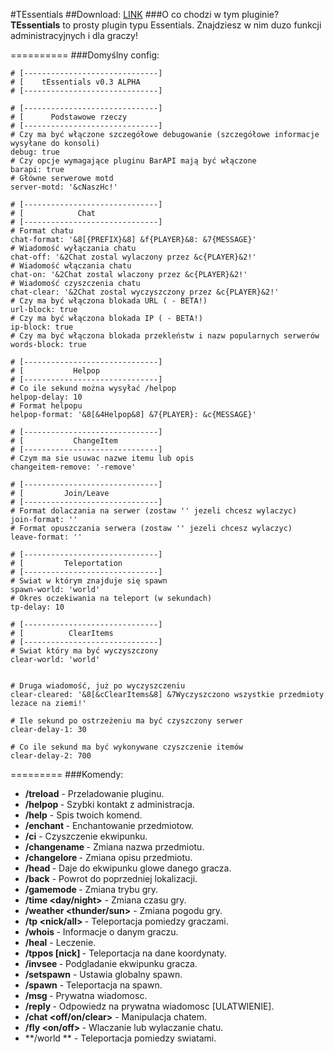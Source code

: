 #TEssentials
##Download: <a href="http://speedy.sh/nG7My/TEssentials.jar">LINK</a>
###O co chodzi w tym pluginie?
**TEssentials** to prosty plugin typu Essentials. Znajdziesz w nim duzo funkcji administracyjnych i dla graczy!

==========
###Domyślny config:

```
# [------------------------------]
# [    tEssentials v0.3 ALPHA
# [------------------------------]

# [------------------------------]
# [      Podstawowe rzeczy 
# [------------------------------]
# Czy ma być włączone szczegółowe debugowanie (szczegółowe informacje wysyłane do konsoli)
debug: true
# Czy opcje wymagające pluginu BarAPI mają być włączone
barapi: true
# Główne serwerowe motd
server-motd: '&cNaszHc!'
 
# [------------------------------]
# [            Chat 
# [------------------------------]
# Format chatu
chat-format: '&8[{PREFIX}&8] &f{PLAYER}&8: &7{MESSAGE}'
# Wiadomość wyłączania chatu
chat-off: '&2Chat zostal wylaczony przez &c{PLAYER}&2!'
# Wiadomość włączania chatu
chat-on: '&2Chat zostal wlaczony przez &c{PLAYER}&2!'
# Wiadomość czyszczenia chatu
chat-clear: '&2Chat zostal wyczyszczony przez &c{PLAYER}&2!'
# Czy ma być włączona blokada URL ( - BETA!)
url-block: true
# Czy ma być włączona blokada IP ( - BETA!)
ip-block: true
# Czy ma być włączona blokada przekleństw i nazw popularnych serwerów 
words-block: true

# [------------------------------]
# [           Helpop
# [------------------------------]
# Co ile sekund można wysyłać /helpop 
helpop-delay: 10
# Format helpopu
helpop-format: '&8[&4Helpop&8] &7{PLAYER}: &c{MESSAGE}'

# [------------------------------]
# [           ChangeItem
# [------------------------------]
# Czym ma sie usuwac nazwe itemu lub opis
changeitem-remove: '-remove'

# [------------------------------]
# [         Join/Leave
# [------------------------------]
# Format dolaczania na serwer (zostaw '' jezeli chcesz wylaczyc)
join-format: ''
# Format opuszczania serwera (zostaw '' jezeli chcesz wylaczyc)
leave-format: ''

# [------------------------------]
# [         Teleportation
# [------------------------------]
# Swiat w którym znajduje się spawn
spawn-world: 'world'
# Okres oczekiwania na teleport (w sekundach)
tp-delay: 10
  
# [------------------------------]
# [          ClearItems
# [------------------------------]
# Swiat który ma być wyczyszczony
clear-world: 'world'


# Druga wiadomość, już po wyczyszczeniu
clear-cleared: '&8[&cClearItems&8] &7Wyczyszczono wszystkie przedmioty lezace na ziemi!'

# Ile sekund po ostrzeżeniu ma być czyszczony serwer
clear-delay-1: 30

# Co ile sekund ma być wykonywane czyszczenie itemów
clear-delay-2: 700
```

=========
###Komendy:
- **/treload** - Przeladowanie pluginu.
- **/helpop <tekst>** - Szybki kontakt z administracja. 
- **/help** - Spis twoich komend.
- **/enchant <enchant> <level>** - Enchantowanie przedmiotow.
- **/ci** - Czyszczenie ekwipunku.
- **/changename <tekst>** - Zmiana nazwa przedmiotu.
- **/changelore <tekst>** - Zmiana opisu przedmiotu. 
- **/head <nick>** - Daje do ekwipunku glowe danego gracza.
- **/back** - Powrot do poprzedniej lokalizacji.
- **/gamemode <tryb>** - Zmiana trybu gry.
- **/time <day/night>** - Zmiana czasu gry.
- **/weather <thunder/sun>** - Zmiana pogodu gry. 
- **/tp <nick/all> <nick2>** - Teleportacja pomiedzy graczami.
- **/whois <nick>** - Informacje o danym graczu.
- **/heal** - Leczenie.
- **/tppos [nick] <x> <y> <z>** - Teleportacja na dane koordynaty.
- **/invsee <nick>** - Podgladanie ekwipunku gracza. 
- **/setspawn** - Ustawia globalny spawn.
- **/spawn** - Teleportacja na spawn.
- **/msg <nick> <wiadomosc>** - Prywatna wiadomosc.
- **/reply <tekst>** - Odpowiedz na prywatna wiadomosc [ULATWIENIE]. 
- **/chat <off/on/clear>** - Manipulacja chatem.
- **/fly <on/off> <nick>** - Wlaczanie lub wylaczanie chatu.
- **/world <swiat> ** - Teleportacja pomiedzy swiatami.
